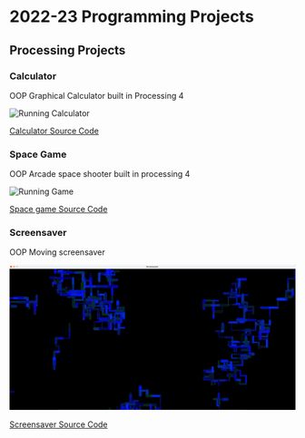 # 2022-23 Programming Projects

## Processing Projects

### Calculator
OOP Graphical Calculator built in Processing 4

![Running Calculator](https://github.com/Brycet14/programming1portfolio/blob/main/images/Calcrun.png?raw=true)

[Calculator Source Code](https://github.com/Brycet14/programming1portfolio/tree/main/src/calc)

### Space Game
OOP Arcade space shooter built in processing 4

![Running Game]()

[Space game Source Code](https://github.com/Brycet14/programming1portfolio/tree/main/src/Spacegame)

### Screensaver
OOP Moving screensaver

![Running Screensaver](https://github.com/Brycet14/programmingportfolio/blob/main/images/Scrensaverss.png)

[Screensaver Source Code](https://github.com/Brycet14/programmingportfolio/tree/main/src/screensaver)
